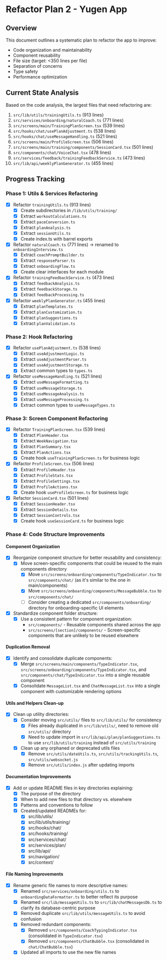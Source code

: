 # Refactor Plan 2 - Yugen App

## Overview
This document outlines a systematic plan to refactor the app to improve:
- Code organization and maintainability
- Component reusability
- File size (target: <350 lines per file)
- Separation of concerns
- Type safety
- Performance optimization

## Current State Analysis
Based on the code analysis, the largest files that need refactoring are:

1. `src/lib/utils/trainingUtils.ts` (913 lines)
2. `src/services/onboarding/naturalCoach.ts` (771 lines)
3. `src/screens/main/TrainingPlanScreen.tsx` (539 lines)
4. `src/hooks/chat/usePlanAdjustment.ts` (538 lines)
5. `src/hooks/chat/useMessageHandling.ts` (521 lines)
6. `src/screens/main/ProfileScreen.tsx` (506 lines)
7. `src/screens/main/training/components/SessionCard.tsx` (501 lines)
8. `src/components/chat/VoiceChat.tsx` (478 lines)
9. `src/services/feedback/trainingFeedbackService.ts` (473 lines)
10. `src/lib/api/weeklyPlanGenerator.ts` (455 lines)

## Progress Tracking

### Phase 1: Utils & Services Refactoring
- [x] Refactor `trainingUtils.ts` (913 lines)
  - [x] Create subdirectories in `/lib/utils/training/`
  - [x] Extract `workoutCalculations.ts`
  - [x] Extract `paceConversion.ts`
  - [x] Extract `planAnalysis.ts`
  - [x] Extract `sessionUtils.ts`
  - [x] Create index.ts with barrel exports

- [x] Refactor `naturalCoach.ts` (771 lines) → renamed to `onboardingInterview.ts`
  - [x] Extract `coachPromptBuilder.ts`
  - [x] Extract `responseParser.ts`
  - [x] Extract `onboardingFlow.ts`
  - [x] Create clear interfaces for each module

- [x] Refactor `trainingFeedbackService.ts` (473 lines)
  - [x] Extract `feedbackAnalysis.ts`
  - [x] Extract `feedbackStorage.ts`
  - [x] Extract `feedbackProcessing.ts`

- [x] Refactor `weeklyPlanGenerator.ts` (455 lines)
  - [x] Extract `planTemplates.ts`
  - [x] Extract `planCustomization.ts`
  - [x] Extract `planSuggestions.ts`
  - [x] Extract `planValidation.ts`

### Phase 2: Hook Refactoring
- [x] Refactor `usePlanAdjustment.ts` (538 lines)
  - [x] Extract `useAdjustmentLogic.ts`
  - [x] Extract `useAdjustmentParser.ts`
  - [x] Extract `useAdjustmentStorage.ts`
  - [x] Extract common types to `types.ts`

- [x] Refactor `useMessageHandling.ts` (521 lines)
  - [x] Extract `useMessageFormatting.ts`
  - [x] Extract `useMessageStorage.ts`
  - [x] Extract `useMessageAnalysis.ts`
  - [x] Extract `useMessageProcessing.ts`
  - [x] Extract common types to `useMessageTypes.ts`

### Phase 3: Screen Component Refactoring
- [x] Refactor `TrainingPlanScreen.tsx` (539 lines)
  - [x] Extract `PlanHeader.tsx`
  - [x] Extract `WeekNavigation.tsx`
  - [x] Extract `PlanSummary.tsx`
  - [x] Extract `PlanActions.tsx`
  - [x] Create hook `useTrainingPlanScreen.ts` for business logic

- [x] Refactor `ProfileScreen.tsx` (506 lines)
  - [x] Extract `ProfileHeader.tsx`
  - [x] Extract `ProfileStats.tsx`
  - [x] Extract `ProfileSettings.tsx`
  - [x] Extract `ProfileActions.tsx`
  - [x] Create hook `useProfileScreen.ts` for business logic

- [x] Refactor `SessionCard.tsx` (501 lines)
  - [x] Extract `SessionHeader.tsx`
  - [x] Extract `SessionDetails.tsx`
  - [x] Extract `SessionControls.tsx`
  - [x] Create hook `useSessionCard.ts` for business logic

### Phase 4: Code Structure Improvements

#### Component Organization
- [x] Reorganize component structure for better reusability and consistency:
  - [x] Move screen-specific components that could be reused to the main components directory
    - [x] Move `src/screens/onboarding/components/TypeIndicator.tsx` to `src/components/chat/` (as it's similar to the one in main/components)
    - [x] Move `src/screens/onboarding/components/MessageBubble.tsx` to `src/components/chat/`
    - [ ] Consider creating a dedicated `src/components/onboarding/` directory for onboarding-specific UI elements

- [x] Standardize component folder structure:
  - [x] Use a consistent pattern for component organization:
    - `src/components/` - Reusable components shared across the app
    - `src/screens/[section]/components/` - Screen-specific components that are unlikely to be reused elsewhere

#### Duplication Removal
- [x] Identify and consolidate duplicate components:
  - [x] Merge `src/screens/main/components/TypeIndicator.tsx`, `src/screens/onboarding/components/TypeIndicator.tsx`, and `src/components/chat/TypeIndicator.tsx` into a single reusable component
  - [x] Consolidate `MessageList.tsx` and `ChatMessageList.tsx` into a single component with customizable rendering options

#### Utils and Helpers Clean-up
- [x] Clean up utility directories:
  - [x] Consider moving `src/utils/` files to `src/lib/utils/` for consistency
    - [x] Files already duplicated in `src/lib/utils/`, need to remove old `src/utils/` directory
    - [x] Need to update import in `src/lib/api/plan/planSuggestions.ts` to use `src/lib/utils/training` instead of `src/utils/training`
  - [x] Clean up any orphaned or deprecated utils files
    - [x] Remove `src/utils/dateUtils.ts`, `src/utils/trackingUtils.ts`, `src/utils/websocket.js` 
    - [x] Remove `src/utils/index.js` after updating imports

#### Documentation Improvements
- [x] Add or update README files in key directories explaining:
  - [x] The purpose of the directory
  - [x] When to add new files to that directory vs. elsewhere
  - [x] Patterns and conventions to follow
  - [x] Created/updated READMEs for:
    - [x] src/lib/utils/
    - [x] src/lib/utils/training/
    - [x] src/hooks/chat/
    - [x] src/hooks/training/
    - [x] src/services/chat/
    - [x] src/services/plan/
    - [x] src/lib/api/
    - [x] src/navigation/
    - [x] src/context/

#### File Naming Improvements
- [x] Rename generic file names to more descriptive names:
  - [x] Renamed `src/services/onboarding/utils.ts` to `onboardingDataFormatter.ts` to better reflect its purpose
  - [x] Renamed `src/lib/messageUtils.ts` to `src/lib/chatMessagesDb.ts` to clarify its database-centric purpose
  - [x] Removed duplicate `src/lib/utils/messageUtils.ts` to avoid confusion
  - [x] Removed redundant components:
    - [x] Removed `src/components/CoachTypingIndicator.tsx` (consolidated in `TypeIndicator.tsx`)
    - [x] Removed `src/components/ChatBubble.tsx` (consolidated in `chat/ChatBubble.tsx`)
  - [x] Updated all imports to use the new file names